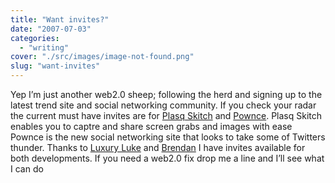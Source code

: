 ```yaml
---
title: "Want invites?"
date: "2007-07-03"
categories: 
  - "writing"
cover: "./src/images/image-not-found.png"
slug: "want-invites"
---
```


Yep I’m just another web2.0 sheep; following the herd and signing up to the latest trend site and social networking community. If you check your radar the current must have invites are for [Plasq Skitch](http://plasq.com/skitch) and [Pownce](http://pownce.com/). Plasq Skitch enables you to captre and share screen grabs and images with ease Pownce is the new social networking site that looks to take some of Twitters thunder. Thanks to [Luxury Luke](http://lukedorny.com/) and [Brendan](http://smackfoo.com/) I have invites available for both developments. If you need a web2.0 fix drop me a line and I’ll see what I can do
